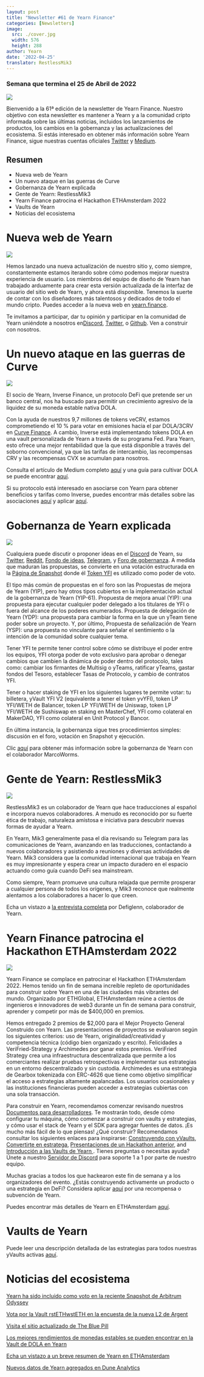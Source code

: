```yaml
---
layout: post
title: "Newsletter #61 de Yearn Finance"
categories: [Newsletters]
image:
  src: ./cover.jpg
  width: 576
  height: 288
author: Yearn
date: '2022-04-25'
translator: RestlessMik3
---
```


### Semana que termina el 25 de Abril de 2022

![](./image1.jpg?w=900&h=453)

Bienvenido a la 61ª edición de la newsletter de Yearn Finance. Nuestro objetivo con esta newsletter es mantener a Yearn y a la comunidad cripto informada sobre las últimas noticias, incluidos los lanzamientos de productos, los cambios en la gobernanza y las actualizaciones del ecosistema. Si estás interesado en obtener más información sobre Yearn Finance, sigue nuestras cuentas oficiales [Twitter](https://twitter.com/iearnfinance) y [Medium](https://medium.com/iearn).

## Resumen

- Nueva web de Yearn
- Un nuevo ataque en las guerras de Curve
- Gobernanza de Yearn explicada
- Gente de Yearn: RestlessMik3
- Yearn Finance patrocina el Hackathon ETHAmsterdam 2022
- Vaults de Yearn
- Noticias del ecosistema

# Nueva web de Yearn

![](./image2.jpg?w=900&h=458)

Hemos lanzado una nueva actualización de nuestro sitio y, como siempre, constantemente estamos iterando sobre cómo podemos mejorar nuestra experiencia de usuario. Los miembros del equipo de diseño de Yearn han trabajado arduamente para crear esta versión actualizada de la interfaz de usuario del sitio web de Yearn, y ahora está disponible. Tenemos la suerte de contar con los diseñadores más talentosos y dedicados de todo el mundo cripto. Puedes acceder a la nueva web en [yearn.finance](https://yearn.finance/#/portfolio).

Te invitamos a participar, dar tu opinión y participar en la comunidad de Yearn uniéndote a nosotros en[Discord](https://discord.gg/8rF374XkXy), [Twitter](https://twitter.com/iearnfinance), o [Github](http://github.com/yearn). Ven a construir con nosotros.

# Un nuevo ataque en las guerras de Curve

![](./image3.jpg?w=900&h=506)

El socio de Yearn, Inverse Finance, un protocolo DeFi que pretende ser un banco central, nos ha buscado para permitir un crecimiento agresivo de la liquidez de su moneda estable nativa DOLA.

Con la ayuda de nuestros 9,7 millones de tokens veCRV, estamos comprometiendo el 10 % para votar en emisiones hacia el par DOLA/3CRV en [Curve Finance](https://curve.fi/). A cambio, Inverse está implementando tokens DOLA en una vault personalizada de Yearn a través de su programa Fed. Para Yearn, esto ofrece una mejor rentabilidad que la que está disponible a través del soborno convencional, ya que las tarifas de intercambio, las recompensas CRV y las recompensas CVX se acumulan para nosotros.

Consulta el artículo de Medium completo [aquí](https://medium.com/inverse-finance/a-new-salvo-in-the-curve-wars-c2badffa0123) y una guía para cultivar DOLA se puede encontrar [aquí](https://medium.com/inverse-finance/how-to-farm-dola-incentives-today-using-curve-yearn-2a150a2b3afb).

Si su protocolo está interesado en asociarse con Yearn para obtener beneficios y tarifas como Inverse, puedes encontrar más detalles sobre las asociaciones [aquí](https://twitter.com/iearnfinance/status/1367508483952771075) y aplicar [aquí](https://yearnfinance.typeform.com/to/uP7xOJUN).

# Gobernanza de Yearn explicada

![](./image4.jpg?w=900&h=482)

Cualquiera puede discutir o proponer ideas en el [Discord](https://discord.com/invite/6PNv2nF) de Yearn, su [Twitter](https://twitter.com/iearnfinance), [Reddit](https://www.reddit.com/r/yearn_finance), [Fondo de ideas](https://yearnfinance.notion.site/yearnfinance/Pool-of-Ideas-d75383ade9154d8bb6163388c6c2b39b), [Telegram](https://t.me/yearnfinance/), y [Foro de gobernanza](https://gov.yearn.finance/). A medida que maduran las propuestas, se convierte en una votación estructurada en la [Página de Snapshot](https://yearn.snapshot.page/#/) donde él [Token YFI](https://www.coingecko.com/en/coins/yearn-finance) es utilizado como poder de voto.

El tipo más común de propuestas en el foro son las Propuestas de mejora de Yearn (YIP), pero hay otros tipos cubiertos en la implementación actual de la gobernanza de Yearn (YIP-61). Propuesta de mejora anual (YIP): una propuesta para ejecutar cualquier poder delegado a los titulares de YFI o fuera del alcance de los poderes enumerados. Propuesta de delegación de Yearn (YDP): una propuesta para cambiar la forma en la que un yTeam tiene poder sobre un proyecto. Y, por último, Propuesta de señalización de Yearn (YSP): una propuesta no vinculante para señalar el sentimiento o la intención de la comunidad sobre cualquier tema.

Tener YFI te permite tener control sobre cómo se distribuye el poder entre los equipos, YFI otorga poder de voto exclusivo para aprobar o denegar cambios que cambien la dinámica de poder dentro del protocolo, tales como: cambiar los firmantes de Multisig o yTeams, ratificar yTeams, gastar fondos del Tesoro, establecer Tasas de Protocolo, y cambio de contratos YFI.

Tener o hacer staking de YFI en los siguientes lugares te permite votar: tu billetera, yVault YFI V2 (equivalente a tener el token yvYFI), token LP YFI/WETH de Balancer, token LP YFI/WETH de Uniswap, token LP YFI/WETH de Sushiswap en staking en MasterChef, YFI como colateral en MakerDAO, YFI como colateral en Unit Protocol y Bancor.

En última instancia, la gobernanza sigue tres procedimientos simples: discusión en el foro, votación en Snapshot y ejecución.

Clic [aquí](https://medium.com/iearn/yearn-governance-explained-proposals-yfi-token-and-execution-113ec86c3a3f) para obtener más información sobre la gobernanza de Yearn con el colaborador MarcoWorms.

# Gente de Yearn: RestlessMik3

![](./image5.jpg?w=400&h=294)

RestlessMik3 es un colaborador de Yearn que hace traducciones al español e incorpora nuevos colaboradores. A menudo es reconocido por su fuerte ética de trabajo, naturaleza amistosa e iniciativa para descubrir nuevas formas de ayudar a Yearn.

En Yearn, Mik3 generalmente pasa el día revisando su Telegram para las comunicaciones de Yearn, avanzando en las traducciones, contactando a nuevos colaboradores y asistiendo a reuniones y diversas actividades de Yearn. Mik3 considera que la comunidad internacional que trabaja en Yearn es muy impresionante y espera crear un impacto duradero en el espacio actuando como guía cuando DeFi sea mainstream.

Como siempre, Yearn promueve una cultura relajada que permite prosperar a cualquier persona de todos los orígenes, y Mik3 reconoce que realmente alentamos a los colaboradores a hacer lo que creen.

Echa un vistazo a [la entrevista completa](https://medium.com/iearn/people-of-yearn-restlessmik3-d487b15ce051) por Defiglenn, colaborador de Yearn.

# Yearn Finance patrocina el Hackathon ETHAmsterdam 2022

![](./image6.jpg?w=900&h=450)

Yearn Finance se complace en patrocinar el Hackathon ETHAmsterdam 2022. Hemos tenido un fin de semana increíble repleto de oportunidades para construir sobre Yearn en una de las ciudades más vibrantes del mundo. Organizado por ETHGlobal, ETHAmsterdam reúne a cientos de ingenieros e innovadores de web3 durante un fin de semana para construir, aprender y competir por más de $400,000 en premios.

Hemos entregado 2 premios de $2,000 para el Mejor Proyecto General Construido con Yearn. Las presentaciones de proyectos se evaluaron según los siguientes criterios: uso de Yearn, originalidad/creatividad y competencia técnica (código bien organizado y escrito). Felicidades a VeriFried-Strategy y Archimedes por ganar estos premios. VeriFried Strategy crea una infraestructura descentralizada que permite a los comerciantes realizar pruebas retrospectivas e implementar sus estrategias en un entorno descentralizado y sin custodia. Archimedes es una estrategia de Gearbox tokenizada con ERC-4626 que tiene como objetivo simplificar el acceso a estrategias altamente apalancadas. Los usuarios ocasionales y las instituciones financieras pueden acceder a estrategias cubiertas con una sola transacción.

Para construir en Yearn, recomendamos comenzar revisando nuestros [Documentos para desarrolladores](https://docs.yearn.finance/). Te mostrarán todo, desde cómo configurar tu máquina, cómo comenzar a construir con vaults y estrategias, y cómo usar el stack de Yearn y el SDK para agregar fuentes de datos. ¡Es mucho más fácil de lo que piensas! ¿Qué construir? Recomendamos consultar los siguientes enlaces para inspirarse: [Construyendo con yVaults](https://medium.com/iearn/yearn-partners-building-with-yvaults-4cd042ea092), [Convertirte en estratega](https://www.youtube.com/watch?v=NVR3teJw0Y0), [Presentaciones de un Hackathon anterior](https://dorahacks.io/hackathon/ethdenver22virtual/?bounty=Yearn%20Finance), and [Introducción a las Vaults de Yearn ](https://www.youtube.com/watch?v=a1TsO62402c). Tienes preguntas o necesitas ayuda? Únete a nuestro [Servidor de Discord](https://discord.com/invite/yearn) para soporte 1 a 1 por parte de nuestro equipo.

Muchas gracias a todos los que hackearon este fin de semana y a los organizadores del evento. ¿Estás construyendo activamente un producto o una estrategia en DeFi? Considera aplicar [aquí](https://yearnfinance.notion.site/Welcome-to-Yearn-Finance-26d6c4210e3e405c9f02f84ba567a249) por una recompensa o subvención de Yearn.

Puedes encontrar más detalles de Yearn en ETHAmsterdam [aquí](https://medium.com/iearn/yearn-finance-is-sponsoring-the-ethamsterdam-2022-hackathon-a9110e906424).

# Vaults de Yearn 

Puede leer una descripción detallada de las estrategias para todos nuestras yVaults activas [aquí](https://medium.com/yearn-state-of-the-vaults/the-vaults-at-yearn-9237905ffed3).

# Noticias del ecosistema

[Yearn ha sido incluido como voto en la reciente Snapshot de Arbitrum Odyssey](https://twitter.com/iearnfinance/status/1513921428516605954)

[Vota por la Vault rstETHwstETH en la encuesta de la nueva L2 de Argent](https://twitter.com/argentHQ/status/1514172474044432387)

[Visita el sitio actualizado de The Blue Pill](https://twitter.com/iearnfinance/status/1518390663355768833)

[Los mejores rendimientos de monedas estables se pueden encontrar en la Vault de DOLA en Yearn](https://twitter.com/joinwido/status/1517174426684567555)

[Echa un vistazo a un breve resumen de Yearn en ETHAmsterdam](https://twitter.com/YFI_interns/status/1517710156594917377)

[Nuevos datos de Yearn agregados en Dune Analytics](https://twitter.com/iearnfinance/status/1517213158968111106)
